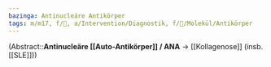 ```yaml
---
bazinga: Antinucleäre Antikörper
tags: m/m17, f/💉, a/Intervention/Diagnostik, f/🧪/Molekül/Antikörper
---
```

(Abstract::**Antinucleäre [[Auto-Antikörper]] / ANA** → [[Kollagenose]] (insb. [[SLE]]))